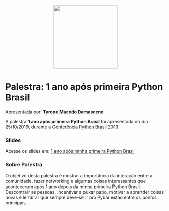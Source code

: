 <p align="center"><img src="../../logo_python_brasil_2019-01.svg" width="200"></p>

# Palestra: 1 ano após primeira Python Brasil
Apresentada por: **Tyrone Macedo Damasceno**


A palestra **1 ano após primeira Python Brasil** foi apresentada no dia 25/10/2019, durante a [Conferência Python Brasil 2019](http://2019.pythonbrasil.org.br).



### Slides

Acesse os slides em: [1 ano após minha primeira Python Brasil](https://slides.com/tyronedamasceno/bazuca-ou-canivete-6/fullscreen)



### Sobre Palestra
O objetivo desta palestra é mostrar a importância da interação entre a comunidade, fazer networking e algumas coisas interessantes que aconteceram após 1 ano depois da minha primeira Python Brasil.
Descontrair as pessoas, incentivar a puxar papo, motivar a aprender coisas novas e lembrar que sempre deve-se ir pro Pybar estão entre os pontos principais.





